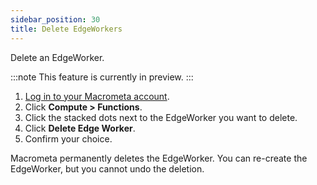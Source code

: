 ```yaml
---
sidebar_position: 30
title: Delete EdgeWorkers
---
```


Delete an EdgeWorker.

:::note
This feature is currently in preview.
:::

1. [Log in to your Macrometa account](https://auth-play.macrometa.io/).
1. Click **Compute > Functions**.
1. Click the stacked dots next to the EdgeWorker you want to delete.
1. Click **Delete Edge Worker**.
1. Confirm your choice.

Macrometa permanently deletes the EdgeWorker. You can re-create the EdgeWorker, but you cannot undo the deletion.